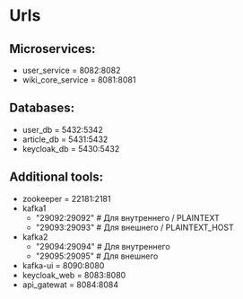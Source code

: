 # Urls

## Microservices:

* user_service = 8082:8082
* wiki_core_service = 8081:8081

## Databases:

* user_db = 5432:5342
* article_db = 5431:5432
* keycloak_db = 5430:5432

## Additional tools:

* zookeeper = 22181:2181
* kafka1
    * "29092:29092"  # Для внутреннего / PLAINTEXT
    * "29093:29093"  # Для внешнего / PLAINTEXT_HOST
* kafka2
    * "29094:29094"  # Для внутреннего
    * "29095:29095"  # Для внешнего
* kafka-ui = 8090:8080
* keycloak_web = 8083:8080
* api_gatewat = 8084:8084
